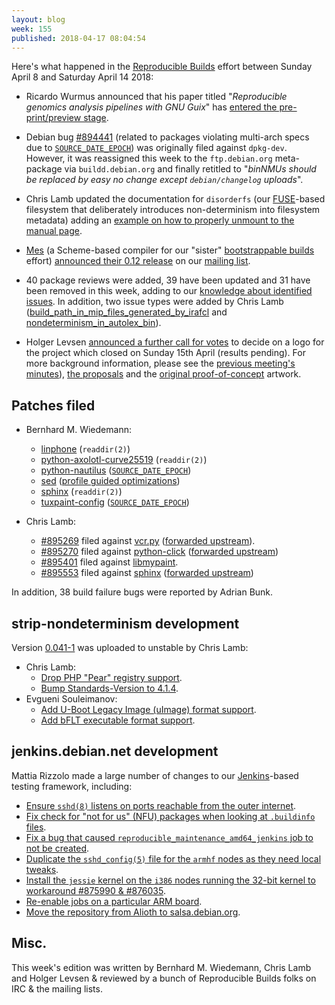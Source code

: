 ```yaml
---
layout: blog
week: 155
published: 2018-04-17 08:04:54
---
```


Here's what happened in the [Reproducible Builds](https://reproducible-builds.org) effort between Sunday April 8 and Saturday April 14 2018:

* Ricardo Wurmus announced that his paper titled "*Reproducible genomics analysis pipelines with GNU Guix*" has [entered the pre-print/preview stage](https://lists.reproducible-builds.org/pipermail/rb-general/2018-April/000861.html).

* Debian bug [#894441](https://bugs.debian.org/894441) (related to packages violating multi-arch specs due to [`SOURCE_DATE_EPOCH`](https://reproducible-builds.org/specs/source-date-epoch/)) was originally filed against `dpkg-dev`. However, it was reassigned this week to the `ftp.debian.org` meta-package via `buildd.debian.org` and finally retitled to "*binNMUs should be replaced by easy no change except `debian/changelog` uploads*".

- Chris Lamb updated the documentation for `disorderfs` (our [FUSE](https://github.com/libfuse/libfuse)-based filesystem that deliberately introduces non-determinism into filesystem metadata) adding an [example on how to properly unmount to the manual page](https://anonscm.debian.org/git/reproducible/disorderfs.git/commit/?id=68887c3).

- [Mes](https://gitlab.com/janneke/mes) (a Scheme-based compiler for our "sister" [bootstrappable builds](http://bootstrappable.org) effort) [announced their 0.12 release](https://lists.reproducible-builds.org/pipermail/rb-general/2018-April/000847.html) on our [mailing list](https://lists.reproducible-builds.org/pipermail/rb-general/).

- 40 package reviews were added, 39 have been updated and 31 have been removed in this week, adding to our [knowledge about identified issues](https://tests.reproducible-builds.org/debian/index_issues.html). In addition, two issue types were added by Chris Lamb ([build\_path\_in\_mip\_files\_generated\_by\_irafcl](https://anonscm.debian.org/git/reproducible/notes.git/commit/?id=8c908b04) and [nondeterminism\_in\_autolex\_bin](https://anonscm.debian.org/git/reproducible/notes.git/commit/?id=d8c36f73)).

* Holger Levsen [announced a further call for votes](https://lists.reproducible-builds.org/pipermail/rb-general/2018-April/000872.html) to decide on a logo for the project which closed on Sunday 15th April (results pending). For more background information, please see the [previous meeting's minutes](https://lists.reproducible-builds.org/pipermail/rb-general/2018-March/000839.html)), [the proposals](https://demo.identihub.co/project/r-b-logo-voting/) and the [original proof-of-concept](https://wiki.debian.org/ReproducibleBuilds/Logo) artwork.


Patches filed
-------------

* Bernhard M. Wiedemann:
    * [linphone](http://lists.nongnu.org/archive/html/linphone-developers/2018-04/msg00012.html) (`readdir(2)`)
    * [python-axolotl-curve25519](https://github.com/tgalal/python-axolotl-curve25519/pull/17) (`readdir(2)`)
    * [python-nautilus](https://bugzilla.gnome.org/show_bug.cgi?id=795063) ([`SOURCE_DATE_EPOCH`](https://reproducible-builds.org/specs/source-date-epoch/))
    * [sed](https://build.opensuse.org/request/show/596431) ([profile guided optimizations](https://github.com/bmwiedemann/theunreproduciblepackage/tree/master/pgo))
    * [sphinx](https://github.com/sphinx-doc/sphinx/pull/4838) (`readdir(2)`)
    * [tuxpaint-config](https://sourceforge.net/p/tuxpaint/tuxpaint-config/merge-requests/2/) ([`SOURCE_DATE_EPOCH`](https://reproducible-builds.org/specs/source-date-epoch/))

* Chris Lamb:
    * [#895269](https://bugs.debian.org/895269) filed against [vcr.py](https://tracker.debian.org/pkg/vcr.py) ([forwarded upstream](https://github.com/kevin1024/vcrpy/pull/350)).
    * [#895270](https://bugs.debian.org/895270) filed against [python-click](https://tracker.debian.org/pkg/python-click) ([forwarded upstream](https://github.com/pallets/click/pull/963))
    * [#895401](https://bugs.debian.org/895401) filed against [libmypaint](https://tracker.debian.org/pkg/libmypaint).
    * [#895553](https://bugs.debian.org/895553) filed against [sphinx](https://tracker.debian.org/pkg/sphinx) ([forwarded upstream](https://github.com/sphinx-doc/sphinx/pull/4834))

In addition, 38 build failure bugs were reported by Adrian Bunk.

strip-nondeterminism development
--------------------------------

Version [0.041-1](https://tracker.debian.org/news/949435/accepted-strip-nondeterminism-0041-1-source-all-into-unstable/) was uploaded to unstable by Chris Lamb:

- Chris Lamb:
    - [Drop PHP "Pear" registry support](https://anonscm.debian.org/git/reproducible/strip-nondeterminism.git/commit/?id=96f7c52).
    - [Bump Standards-Version to 4.1.4](https://anonscm.debian.org/git/reproducible/strip-nondeterminism.git/commit/?id=b15d7a7).
- Evgueni Souleimanov:
    - [Add U-Boot Legacy Image (uImage) format support](https://anonscm.debian.org/git/reproducible/strip-nondeterminism.git/commit/?id=ae8bd432d5d68e3ef54d825d48e9f57b2959edb4).
    - [Add bFLT executable format support](https://anonscm.debian.org/git/reproducible/strip-nondeterminism.git/commit/?id=6cdf90c799764745af081bec6f6cd73d42a1682a).


jenkins.debian.net development
------------------------------

Mattia Rizzolo made a large number of changes to our [Jenkins](https://jenkins.io/)-based testing framework, including:

- [Ensure `sshd(8)` listens on ports reachable from the outer internet](https://salsa.debian.org/qa/jenkins.debian.net/commit/8b1c4fd8).
- [Fix check for "not for us" (NFU) packages when looking at `.buildinfo` files](https://salsa.debian.org/qa/jenkins.debian.net/commit/85c8b021).
- [Fix a bug that caused `reproducible_maintenance_amd64_jenkins` job to not be created](https://salsa.debian.org/qa/jenkins.debian.net/commit/f12535ed).
- [Duplicate the `sshd_config(5)` file for the `armhf` nodes as they need local tweaks](https://salsa.debian.org/qa/jenkins.debian.net/commit/d9379511).
- [Install the `jessie` kernel on the `i386` nodes running the 32-bit kernel to workaround #875990 & #876035](https://salsa.debian.org/qa/jenkins.debian.net/commit/12b21850).
- [Re-enable jobs on a particular ARM board](https://salsa.debian.org/qa/jenkins.debian.net/commit/e8a31252).
- [Move the repository from Alioth to salsa.debian.org](https://salsa.debian.org/qa/jenkins.debian.net/commit/0ba4a089).

Misc.
-----

This week's edition was written by Bernhard M. Wiedemann, Chris Lamb and Holger Levsen & reviewed by a bunch of Reproducible Builds folks on IRC & the mailing lists.
